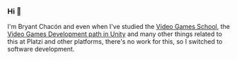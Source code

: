 ### Hi 👋

I'm Bryant Chacón and even when I've studied the [Video Games School](https://platzi.com/p/bryantchacon/ruta/42-videojuegos/diploma/detalle/), the [Video Games Development path in Unity](https://platzi.com/p/bryantchacon/ruta/16-desarrollo-unity/diploma/detalle/) and many other things related to this at Platzi and other platforms, there's no work for this, so I switched to software development.
